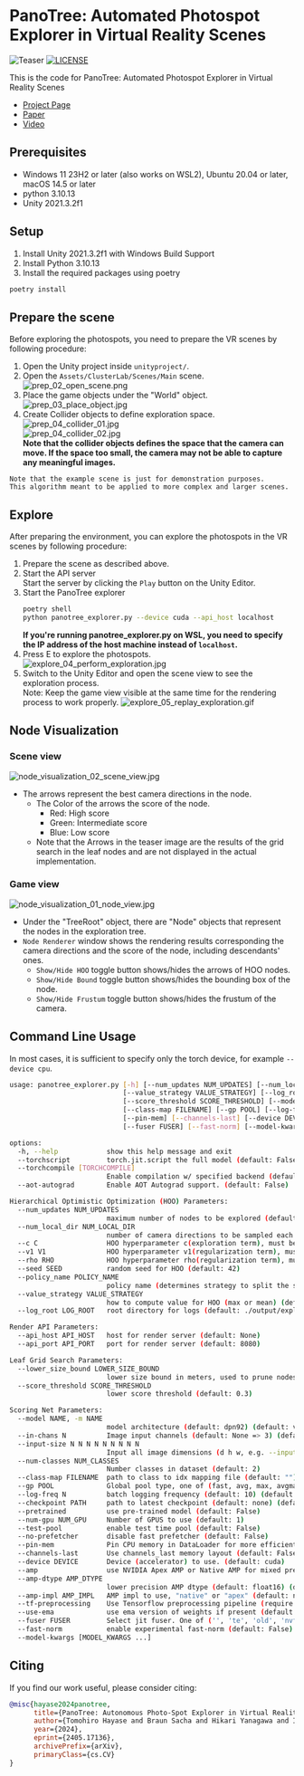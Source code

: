 # PanoTree: Automated Photospot Explorer in Virtual Reality Scenes

![Teaser](./docs/images/panotree_teaser.png)
[![LICENSE](https://img.shields.io/badge/LICENSE-Apache--2.0-blue.svg)](./LICENSE)

This is the code for PanoTree: Automated Photospot Explorer in Virtual Reality Scenes

* [Project Page](https://cluster-lab.github.io/)
* [Paper](https://lab.cluster.mu/)
* [Video](https://lab.cluster.mu/)


## Prerequisites

* Windows 11 23H2 or later (also works on WSL2), Ubuntu 20.04 or later, macOS 14.5 or later 
* python 3.10.13
* Unity 2021.3.2f1

## Setup

1. Install Unity 2021.3.2f1 with Windows Build Support
2. Install Python 3.10.13
3. Install the required packages using poetry

```bash
poetry install
```

## Prepare the scene

Before exploring the photospots, you need to prepare the VR scenes by following procedure:

1. Open the Unity project inside `unityproject/`.
2. Open the `Assets/ClusterLab/Scenes/Main` scene.
   ![prep_02_open_scene.png](docs/images/prep_02_open_scene.png)
3. Place the game objects under the "World" object.
   ![prep_03_place_object.jpg](docs/images/prep_03_place_object.jpg)
4. Create Collider objects to define exploration space.
   ![prep_04_collider_01.jpg](docs/images/prep_04_collider_01.jpg)  
   ![prep_04_collider_02.jpg](docs/images/prep_04_collider_02.jpg)  
   __Note that the collider objects defines the space that the camera can move. If the space too small, the camera may
   not be able to capture any meaningful images.__

```
Note that the example scene is just for demonstration purposes.
This algorithm meant to be applied to more complex and larger scenes.
```

## Explore

After preparing the environment, you can explore the photospots in the VR scenes by following procedure:

1. Prepare the scene as described above.
2. Start the API server  
   Start the server by clicking the `Play` button on the Unity Editor.
3. Start the PanoTree explorer
    ```bash
    poetry shell
    python panotree_explorer.py --device cuda --api_host localhost
    ```
   __If you're running panotree_explorer.py on WSL, you need to specify the IP address of the host machine instead
   of `localhost`.__
4. Press E to explore the photospots.
   ![explore_04_perform_exploration.jpg](docs/images/explore_04_perform_exploration.jpg)
5. Switch to the Unity Editor and open the scene view to see the exploration process.  
   Note: Keep the game view visible at the same time for the rendering process to work properly.
   ![explore_05_replay_exploration.gif](docs/images/explore_05_replay_exploration.gif)

## Node Visualization

### Scene view
![node_visualization_02_scene_view.jpg](docs/images/node_visualization_02_scene_view.jpg)
* The arrows represent the best camera directions in the node.  
    * The Color of the arrows the score of the node.
        * Red: High score
        * Green: Intermediate score
        * Blue: Low score
    * Note that the Arrows in the teaser image are the results of the grid search in the leaf nodes and are not
      displayed in the actual implementation.
    
### Game view
![node_visualization_01_node_view.jpg](docs/images/node_visualization_01_node_view.jpg)
* Under the "TreeRoot" object, there are "Node" objects that represent the nodes in the exploration tree.
* `Node Renderer` window shows the rendering results corresponding the camera directions and the score of the node, including descendants' ones.
    * `Show/Hide HOO` toggle button shows/hides the arrows of HOO nodes.
    * `Show/Hide Bound` toggle button shows/hides the bounding box of the node.
    * `Show/Hide Frustum` toggle button shows/hides the frustum of the camera.


## Command Line Usage

In most cases, it is sufficient to specify only the torch device, for example `--device cpu`.

```bash
usage: panotree_explorer.py [-h] [--num_updates NUM_UPDATES] [--num_local_dir NUM_LOCAL_DIR] [--c C] [--v1 V1] [--rho RHO] [--seed SEED] [--policy_name POLICY_NAME]
                            [--value_strategy VALUE_STRATEGY] [--log_root LOG_ROOT] [--api_host API_HOST] [--api_port API_PORT] [--lower_size_bound LOWER_SIZE_BOUND]
                            [--score_threshold SCORE_THRESHOLD] [--model NAME] [--in-chans N] [--input-size N N N N N N N N N] [--num-classes NUM_CLASSES]
                            [--class-map FILENAME] [--gp POOL] [--log-freq N] [--checkpoint PATH] [--pretrained] [--num-gpu NUM_GPU] [--test-pool] [--no-prefetcher]
                            [--pin-mem] [--channels-last] [--device DEVICE] [--amp] [--amp-dtype AMP_DTYPE] [--amp-impl AMP_IMPL] [--tf-preprocessing] [--use-ema]
                            [--fuser FUSER] [--fast-norm] [--model-kwargs [MODEL_KWARGS ...]] [--torchscript | --torchcompile [TORCHCOMPILE] | --aot-autograd]

options:
  -h, --help            show this help message and exit
  --torchscript         torch.jit.script the full model (default: False)
  --torchcompile [TORCHCOMPILE]
                        Enable compilation w/ specified backend (default: inductor). (default: None)
  --aot-autograd        Enable AOT Autograd support. (default: False)

Hierarchical Optimistic Optimization (HOO) Parameters:
  --num_updates NUM_UPDATES
                        maximum number of nodes to be explored (default: 300)
  --num_local_dir NUM_LOCAL_DIR
                        number of camera directions to be sampled each nodes (default: 21)
  --c C                 HOO hyperparameter c(exploration term), must be greater than 0. (default: 0.2)
  --v1 V1               HOO hyperparameter v1(regularization term), must be greater than 0. (default: 0.5)
  --rho RHO             HOO hyperparameter rho(regularization term), must be greater than 0. (default: 0.5)
  --seed SEED           random seed for HOO (default: 42)
  --policy_name POLICY_NAME
                        policy name (determines strategy to split the space) (default: size)
  --value_strategy VALUE_STRATEGY
                        how to compute value for HOO (max or mean) (default: max)
  --log_root LOG_ROOT   root directory for logs (default: ./output/exploration_log)

Render API Parameters:
  --api_host API_HOST   host for render server (default: None)
  --api_port API_PORT   port for render server (default: 8080)

Leaf Grid Search Parameters:
  --lower_size_bound LOWER_SIZE_BOUND
                        lower size bound in meters, used to prune nodes with small size (default: 2.5)
  --score_threshold SCORE_THRESHOLD
                        lower score threshold (default: 0.3)

Scoring Net Parameters:
  --model NAME, -m NAME
                        model architecture (default: dpn92) (default: vit_base_patch16_224.augreg2_in21k_ft_in1k)
  --in-chans N          Image input channels (default: None => 3) (default: None)
  --input-size N N N N N N N N N
                        Input all image dimensions (d h w, e.g. --input-size 3 224 224), uses model default if empty (default: None)
  --num-classes NUM_CLASSES
                        Number classes in dataset (default: 2)
  --class-map FILENAME  path to class to idx mapping file (default: "") (default: )
  --gp POOL             Global pool type, one of (fast, avg, max, avgmax, avgmaxc). Model default if None. (default: None)
  --log-freq N          batch logging frequency (default: 10) (default: 10)
  --checkpoint PATH     path to latest checkpoint (default: none) (default: ../model_best.pth.tar)
  --pretrained          use pre-trained model (default: False)
  --num-gpu NUM_GPU     Number of GPUS to use (default: 1)
  --test-pool           enable test time pool (default: False)
  --no-prefetcher       disable fast prefetcher (default: False)
  --pin-mem             Pin CPU memory in DataLoader for more efficient (sometimes) transfer to GPU. (default: False)
  --channels-last       Use channels_last memory layout (default: False)
  --device DEVICE       Device (accelerator) to use. (default: cuda)
  --amp                 use NVIDIA Apex AMP or Native AMP for mixed precision training (default: False)
  --amp-dtype AMP_DTYPE
                        lower precision AMP dtype (default: float16) (default: float16)
  --amp-impl AMP_IMPL   AMP impl to use, "native" or "apex" (default: native) (default: native)
  --tf-preprocessing    Use Tensorflow preprocessing pipeline (require CPU TF installed (default: False)
  --use-ema             use ema version of weights if present (default: False)
  --fuser FUSER         Select jit fuser. One of ('', 'te', 'old', 'nvfuser') (default: )
  --fast-norm           enable experimental fast-norm (default: False)
  --model-kwargs [MODEL_KWARGS ...]
```

## Citing

If you find our work useful, please consider citing:

```BibTeX
@misc{hayase2024panotree,
      title={PanoTree: Autonomous Photo-Spot Explorer in Virtual Reality Scenes},
      author={Tomohiro Hayase and Braun Sacha and Hikari Yanagawa and Itsuki Orito and Yuichi Hiroi},
      year={2024},
      eprint={2405.17136},
      archivePrefix={arXiv},
      primaryClass={cs.CV}
}
```